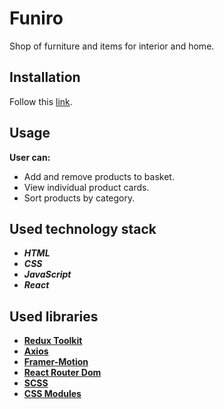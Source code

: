 # Funiro

Shop of furniture and items for interior and home.

## Installation

Follow this [link](https://sereginlev.github.io/funiro/).

## Usage

__User can:__
- Add and remove products to basket.
- View individual product cards.
- Sort products by category.

## Used technology stack

- ___HTML___
- ___CSS___
- ___JavaScript___
- ___React___

## Used libraries

- __[Redux Toolkit](https://redux-toolkit.js.org/)__
- __[Axios](https://axios-http.com/docs/intro)__
- __[Framer-Motion](https://www.framer.com/motion/)__
- __[React Router Dom](https://reactrouter.com/en/main)__
- __[SCSS](https://sass-lang.com/)__
- __[CSS Modules](https://github.com/css-modules/css-modules)__
